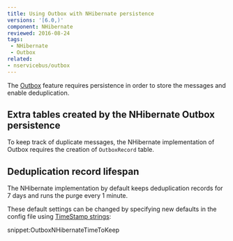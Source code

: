 ```yaml
---
title: Using Outbox with NHibernate persistence
versions: '[6.0,)'
component: NHibernate
reviewed: 2016-08-24
tags:
 - NHibernate
 - Outbox
related:
- nservicebus/outbox
---
```


The [Outbox](/nservicebus/outbox) feature requires persistence in order to store the messages and enable deduplication.


## Extra tables created by the NHibernate Outbox persistence

To keep track of duplicate messages, the NHibernate implementation of Outbox requires the creation of `OutboxRecord` table.


## Deduplication record lifespan

The NHibernate implementation by default keeps deduplication records for 7 days and runs the purge every 1 minute.

These default settings can be changed by specifying new defaults in the config file using [TimeStamp strings](https://msdn.microsoft.com/en-us/library/ee372286.aspx):

snippet:OutboxNHibernateTimeToKeep
